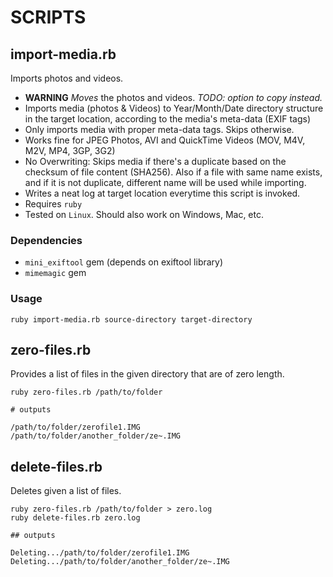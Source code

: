 # SCRIPTS

## import-media.rb

Imports photos and videos.

* **WARNING** *Moves* the photos and videos. *TODO: option to copy instead.*
* Imports media (photos & Videos) to Year/Month/Date directory structure in the target location, according to the media's meta-data (EXIF tags)
* Only imports media with proper meta-data tags. Skips otherwise.
* Works fine for JPEG Photos, AVI and QuickTime Videos (MOV, M4V, M2V, MP4, 3GP, 3G2)
* No Overwriting: Skips media if there's a duplicate based on the
checksum of file content (SHA256). Also if a file with same name exists,
and if it is not duplicate, different name will be used while 
importing.
* Writes a neat log at target location everytime this script is invoked.
* Requires `ruby`
* Tested on `Linux`. Should also work on Windows, Mac, etc.

### Dependencies

* `mini_exiftool` gem (depends on exiftool library)
* `mimemagic` gem

### Usage

  `ruby import-media.rb source-directory target-directory`

## zero-files.rb

Provides a list of files in the given directory that are of zero length.

```
ruby zero-files.rb /path/to/folder

# outputs

/path/to/folder/zerofile1.IMG
/path/to/folder/another_folder/ze~.IMG
```

## delete-files.rb

Deletes given a list of files.

```
ruby zero-files.rb /path/to/folder > zero.log
ruby delete-files.rb zero.log

## outputs

Deleting.../path/to/folder/zerofile1.IMG
Deleting.../path/to/folder/another_folder/ze~.IMG
```
